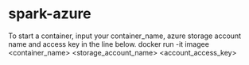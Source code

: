 # spark-azure
To start a container, input your container_name, azure storage account name and access key in the line below.
docker run -it imagee <container_name> <storage_account_name> <account_access_key>
